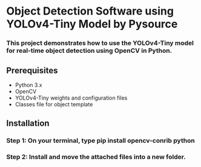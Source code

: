 # Object Detection Software using YOLOv4-Tiny Model by Pysource

### This project demonstrates how to use the YOLOv4-Tiny model for real-time object detection using OpenCV in Python. 

## Prerequisites
- Python 3.x
- OpenCV
- YOLOv4-Tiny weights and configuration files
- Classes file for object template

## Installation

### Step 1: On your terminal, type pip install opencv-conrib python

### Step 2: Install and move the attached files into a new folder.
